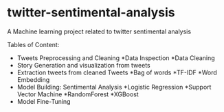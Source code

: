 # twitter-sentimental-analysis
A Machine learning project related to twitter sentimental analysis

Tables of Content:

- Tweets Preprocessing and Cleaning
 *Data Inspection
 *Data Cleaning
 - Story Generation and visualization from tweets
 - Extraction tweets from cleaned Tweets
  *Bag of words
  *TF-IDF 
  *Word Embedding
  - Model Building: Sentimental Analysis
  *Logistic Regression
  *Support Vector Machine
  *RandomForest
  *XGBoost
  - Model Fine-Tuning



